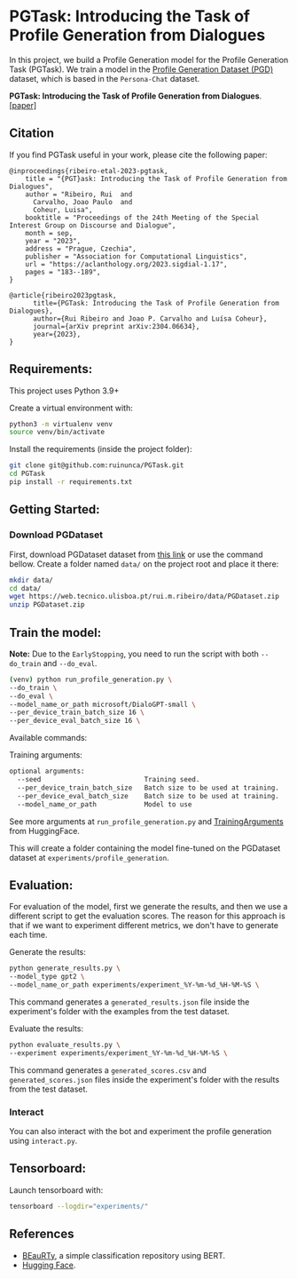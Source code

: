 # PGTask: Introducing the Task of Profile Generation from Dialogues

In this project, we build a Profile Generation model for the Profile Generation Task (PGTask).
We train a model in the [Profile Generation Dataset (PGD)](https://tinyurl.com/PGDataset) dataset, which is based in the `Persona-Chat` dataset.

**PGTask: Introducing the Task of Profile Generation from Dialogues**. [[paper]](https://aclanthology.org/2023.sigdial-1.17/)

## Citation
If you find PGTask useful in your work, please cite the following paper:
```
@inproceedings{ribeiro-etal-2023-pgtask,
    title = "{PGT}ask: Introducing the Task of Profile Generation from Dialogues",
    author = "Ribeiro, Rui  and
      Carvalho, Joao Paulo  and
      Coheur, Luisa",
    booktitle = "Proceedings of the 24th Meeting of the Special Interest Group on Discourse and Dialogue",
    month = sep,
    year = "2023",
    address = "Prague, Czechia",
    publisher = "Association for Computational Linguistics",
    url = "https://aclanthology.org/2023.sigdial-1.17",
    pages = "183--189",
}

@article{ribeiro2023pgtask,
      title={PGTask: Introducing the Task of Profile Generation from Dialogues}, 
      author={Rui Ribeiro and Joao P. Carvalho and Luísa Coheur},
      journal={arXiv preprint arXiv:2304.06634},
      year={2023},
}
```

## Requirements:

This project uses Python 3.9+

Create a virtual environment with:

```bash
python3 -m virtualenv venv
source venv/bin/activate
```

Install the requirements (inside the project folder):
```bash
git clone git@github.com:ruinunca/PGTask.git
cd PGTask
pip install -r requirements.txt
```

## Getting Started:

### Download PGDataset

First, download PGDataset dataset from [this link](https://tinyurl.com/PGDataset) or use the command bellow.
Create a folder named `data/` on the project root and place it there:

```bash
mkdir data/
cd data/
wget https://web.tecnico.ulisboa.pt/rui.m.ribeiro/data/PGDataset.zip
unzip PGDataset.zip
```

## Train the model:
**Note:** 
Due to the `EarlyStopping`, you need to run the script with both `--do_train` and `--do_eval`.

```bash
(venv) python run_profile_generation.py \
--do_train \
--do_eval \
--model_name_or_path microsoft/DialoGPT-small \
--per_device_train_batch_size 16 \
--per_device_eval_batch_size 16 \
```

Available commands:

Training arguments:
```bash
optional arguments:
  --seed                          Training seed.
  --per_device_train_batch_size   Batch size to be used at training.
  --per_device_eval_batch_size    Batch size to be used at training.
  --model_name_or_path            Model to use
```

See more arguments at `run_profile_generation.py` and [TrainingArguments](https://huggingface.co/docs/transformers/main_classes/trainer#transformers.TrainingArguments) from HuggingFace.

This will create a folder containing the model fine-tuned on the PGDataset dataset at `experiments/profile_generation`.

## Evaluation:

For evaluation of the model, first we generate the results, and then we use a different script to get the evaluation scores.
The reason for this approach is that if we want to experiment different metrics, we don't have to generate each time.

Generate the results:
```bash
python generate_results.py \
--model_type gpt2 \
--model_name_or_path experiments/experiment_%Y-%m-%d_%H-%M-%S \
```

This command generates a `generated_results.json` file inside the experiment's folder with the examples from the test dataset.

Evaluate the results:
```bash
python evaluate_results.py \
--experiment experiments/experiment_%Y-%m-%d_%H-%M-%S \
```

This command generates a `generated_scores.csv` and `generated_scores.json` files inside the experiment's folder with the results from the test dataset.

### Interact

You can also interact with the bot and experiment the profile generation using `interact.py`.


## Tensorboard:

Launch tensorboard with:
```bash
tensorboard --logdir="experiments/"
```

## References
- [BEauRTy](https://github.com/ruinunca/BEauRTy), a simple classification repository using BERT.
- [Hugging Face](https://huggingface.co/docs/transformers/model_doc/bert).
